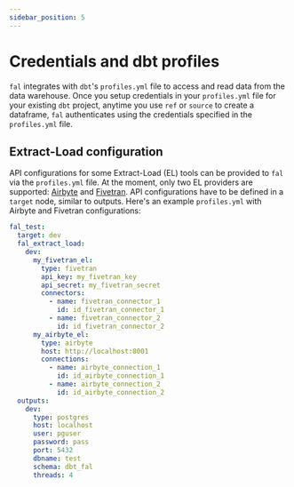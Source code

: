 ```yaml
---
sidebar_position: 5
---
```


# Credentials and dbt profiles

`fal` integrates with `dbt`'s `profiles.yml` file to access and read data from the data warehouse. Once you setup credentials in your `profiles.yml` file for your existing `dbt` project, anytime you use `ref` or `source` to create a dataframe, `fal` authenticates using the credentials specified in the `profiles.yml` file.

## Extract-Load configuration
API configurations for some Extract-Load (EL) tools can be provided to `fal` via the `profiles.yml` file. At the moment, only two EL providers are supported: [Airbyte](https://docs.airbyte.com/) and [Fivetran](https://fivetran.com/docs/getting-started). API configurations have to be defined in a `target` node, similar to outputs. Here's an example `profiles.yml` with Airbyte and Fivetran configurations:

```yaml
fal_test:
  target: dev
  fal_extract_load:
    dev:
      my_fivetran_el:
        type: fivetran
        api_key: my_fivetran_key
        api_secret: my_fivetran_secret
        connectors:
          - name: fivetran_connector_1
            id: id_fivetran_connector_1
          - name: fivetran_connector_2
            id: id_fivetran_connector_2
      my_airbyte_el:
        type: airbyte
        host: http://localhost:8001
        connections:
          - name: airbyte_connection_1
            id: id_airbyte_connection_1
          - name: airbyte_connection_2
            id: id_airbyte_connection_2
  outputs:
    dev:
      type: postgres
      host: localhost
      user: pguser
      password: pass
      port: 5432
      dbname: test
      schema: dbt_fal
      threads: 4
```
